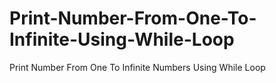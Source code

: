 # Print-Number-From-One-To-Infinite-Using-While-Loop
Print Number From One To Infinite Numbers Using While Loop
